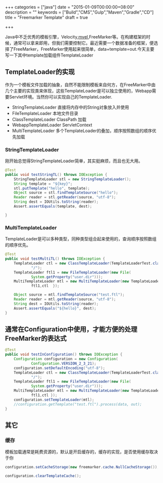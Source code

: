 +++
categories = ["java"]
date = "2015-01-09T00:00:00+08:00"
description = ""
keywords = ["Build","CMS","Gulp","Maven","Gradle","CD"]
title = "Freemarker Template"
draft = true

+++

Java中不乏优秀的模板引擎，Velocity,[mvel](https://github.com/mvel/mvel),FreeMarker等。在构建框架的时候，通常可以拿来即用，但我们需要控制它。最近需要一个数据准备的框架，便选择了FreeMarker，FreeMarker使用起来很简单，data+template=out.今天主要写一下其中template加载组件TemplateLoader

## TemplateLoader的实现

作为一个模板文件加载的抽象，自然不能限制模板来自何方，在FreeMarker中由几个主要的实现类来体现，这些TemplateLoader是可以独立使用的，Webapp需要Servlet环境。当然你可以实现自己的TemplateLoader.

* StringTemplateLoader 直接将内存中的String对象放入并使用
* FileTemplateLoader 本地文件目录
* ClassTemplateLoader ClassPath 加载
* WebappTemplateLoader  ServletContext
* MultiTemplateLoader 多个TemplateLoader的叠加，顺序按照数组的顺序优先加载

### StringTemplateLoader
刚开始总觉得StringTemplateLoader简单，其实挺麻烦，而且也无大用。

```java
@Test
public void testStringTL() throws IOException {
	StringTemplateLoader stl = new StringTemplateLoader();
	String template = "${key}";
	stl.putTemplate("hello", template);
	Object source = stl.findTemplateSource("hello");
	Reader reader = stl.getReader(source, "utf-8");
	String dest = IOUtils.toString(reader);
	Assert.assertEquals(template, dest);

}
```

### MultiTemplateLoader
TemplateLoader是可以多种类型，同种类型组合起来使用的，查询顺序按照数组的顺序优先。
```java
@Test
public void testMultiTL() throws IOException {
	TemplateLoader ctl = new ClassTemplateLoader(TemplateLoaderTest.class,
			"/");
	TemplateLoader ftl1 = new FileTemplateLoader(new File(
			System.getProperty("user.dir")));
	MultiTemplateLoader mtl = new MultiTemplateLoader(new TemplateLoader[] {
			ftl1,ctl  });

	Object source = mtl.findTemplateSource("test.ftl");
	Reader reader = mtl.getReader(source, "utf-8");
	String dest = IOUtils.toString(reader);
	Assert.assertEquals("${hello}", dest);
}
```

## 通常在Configuration中使用，才能方便的处理FreeMarker的表达式
```java
@Test
public void testInConfiguration() throws IOException {
	Configuration configuration = new Configuration(
			Configuration.VERSION_2_3_21);
	configuration.setDefaultEncoding("utf-8");
	TemplateLoader ctl = new ClassTemplateLoader(TemplateLoaderTest.class,
			"/");
	TemplateLoader ftl1 = new FileTemplateLoader(new File(
			System.getProperty("user.dir")));
	MultiTemplateLoader mtl = new MultiTemplateLoader(new TemplateLoader[] {
			ftl1,ctl });
	configuration.setTemplateLoader(mtl);
	//configuration.getTemplate("test.ftl").process(data, out);
}

```
## 其它

### 缓存
模板加载通常是耗费资源的，默认是开启缓存的，缓存的实现，是否使用缓存取决于你

```java
configuration.setCacheStorage(new freemarker.cache.NullCacheStorage());

configuration.clearTemplateCache();
```
